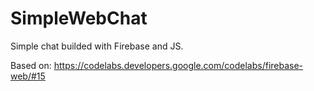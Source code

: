 # SimpleWebChat
Simple chat builded with Firebase and JS.

Based on: https://codelabs.developers.google.com/codelabs/firebase-web/#15
